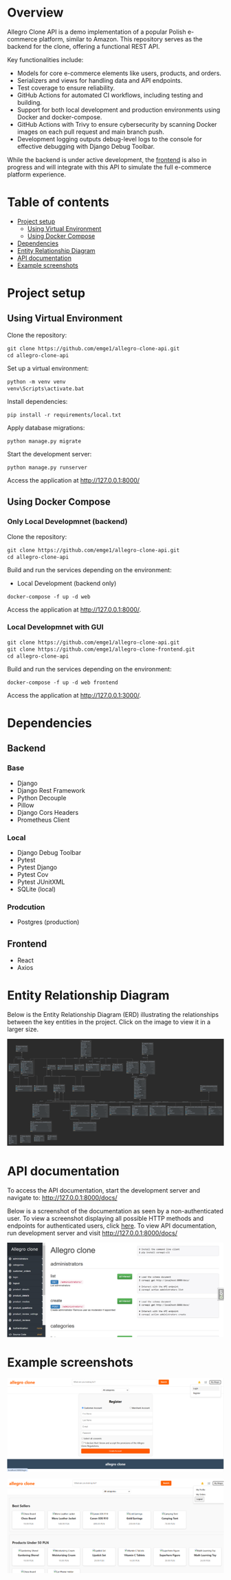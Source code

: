 # Overview

Allegro Clone API is a demo implementation of a popular Polish e-commerce platform, similar to Amazon. This repository serves as the backend for the clone, offering a functional REST API.

Key functionalities include:

* Models for core e-commerce elements like users, products, and orders.
* Serializers and views for handling data and API endpoints.
* Test coverage to ensure reliability.
* GitHub Actions for automated CI workflows, including testing and building.
* Support for both local development and production environments using Docker and docker-compose.
* GitHub Actions with Trivy to ensure cybersecurity by scanning Docker images on each pull request and main branch push.
* Development logging outputs debug-level logs to the console for effective debugging with Django Debug Toolbar.


While the backend is under active development, the [frontend](https://github.com/emge1/allegro-clone-frontend) is also in progress and will integrate with this API to simulate the full e-commerce platform experience.


# Table of contents

* [Project setup](#project-setup)
  * [Using Virtual Environment](#using-virtual-environment)
  * [Using Docker Compose](#using-docker-compose)
* [Dependencies](#dependencies)
* [Entity Relationship Diagram](#entity-relationship-diagram)
* [API documentation](#api-documentation)
* [Example screenshots](#example-screenshots)

# Project setup

## Using Virtual Environment

Clone the repository:

```
git clone https://github.com/emge1/allegro-clone-api.git
cd allegro-clone-api
```

Set up a virtual environment:

```
python -m venv venv
venv\Scripts\activate.bat
```

Install dependencies:

```
pip install -r requirements/local.txt 
```

Apply database migrations:

```
python manage.py migrate
```

Start the development server:
```
python manage.py runserver
```

Access the application at http://127.0.0.1:8000/

## Using Docker Compose

### Only Local Developmnet (backend)
Clone the repository:

```
git clone https://github.com/emge1/allegro-clone-api.git
cd allegro-clone-api
```

Build and run the services depending on the environment:

* Local Development (backend only)
```
docker-compose -f up -d web
```

Access the application at http://127.0.0.1:8000/.

### Local Developmnet with GUI

```
git clone https://github.com/emge1/allegro-clone-api.git
git clone https://github.com/emge1/allegro-clone-frontend.git
cd allegro-clone-api
```

Build and run the services depending on the environment:

```
docker-compose -f up -d web frontend
```

Access the application at http://127.0.0.1:3000/.

# Dependencies
## Backend
### Base
* Django
* Django Rest Framework
* Python Decouple
* Pillow
* Django Cors Headers
* Prometheus Client

### Local
* Django Debug Toolbar
* Pytest
* Pytest Django
* Pytest Cov
* Pytest JUnitXML
* SQLite (local)

### Prodcution
* Postgres (production)

## Frontend
* React
* Axios

# Entity Relationship Diagram 
Below is the Entity Relationship Diagram (ERD) illustrating the relationships between the key entities in the project. Click on the image to view it in a larger size.

![Entity Relationship Diagram](media/readme/entity_diagram.png)

# API documentation

To access the API documentation, start the development server and navigate to:
http://127.0.0.1:8000/docs/

Below is a screenshot of the documentation as seen by a non-authenticated user.
To view a screenshot displaying all possible HTTP methods and endpoints for authenticated users, click [here](media/localhost_8000_docs_.png).
To view API documentation, run development server and visit http://127.0.0.1:8000/docs/

![Swagger docs, non-authenticated](media/readme/docs.png)

# Example screenshots

![Example 1](media/readme/example1.png)

![Example 2](media/readme/example2.png)
